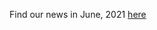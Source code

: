 Find our news in June, 2021 [here](https://drive.google.com/file/d/1-E021WVH9pPu0Ueq33hY_miy-ZIrbmDx/view?usp=drive_link)
